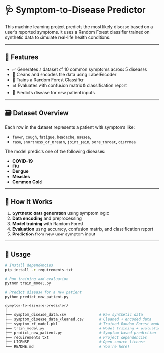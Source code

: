 # 🩺 Symptom-to-Disease Predictor

This machine learning project predicts the most likely disease based on a user’s reported symptoms. It uses a Random Forest classifier trained on synthetic data to simulate real-life health conditions.

---

## 📌 Features

- ✅ Generates a dataset of 10 common symptoms across 5 diseases  
- 🧹 Cleans and encodes the data using LabelEncoder  
- 🧠 Trains a Random Forest Classifier  
- 📊 Evaluates with confusion matrix & classification report  
- 🔮 Predicts disease for new patient inputs

---

## 🗃️ Dataset Overview

Each row in the dataset represents a patient with symptoms like:
- `fever`, `cough`, `fatigue`, `headache`, `nausea`,  
- `rash`, `shortness_of_breath`, `joint_pain`, `sore_throat`, `diarrhea`

The model predicts one of the following diseases:
- **COVID-19**
- **Flu**
- **Dengue**
- **Measles**
- **Common Cold**

---

## 🧪 How It Works

1. **Synthetic data generation** using symptom logic  
2. **Data encoding** and preprocessing  
3. **Model training** with Random Forest  
4. **Evaluation** using accuracy, confusion matrix, and classification report  
5. **Prediction** from new user symptom input  

---

## 🚀 Usage

```bash
# Install dependencies
pip install -r requirements.txt

# Run training and evaluation
python train_model.py

# Predict disease for a new patient
python predict_new_patient.py

symptom-to-disease-predictor/
│
├── symptom_disease_data.csv               # Raw synthetic data
├── symptom_disease_data_cleaned.csv       # Cleaned + encoded data
├── symptom_rf_model.pkl                   # Trained Random Forest model
├── train_model.py                         # Model training + evaluation
├── predict_new_patient.py                 # Symptom-based prediction
├── requirements.txt                       # Project dependencies
├── LICENSE                                # Open-source license
└── README.md                              # You're here!

